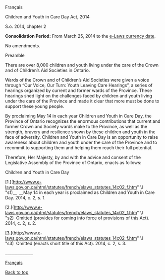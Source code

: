[<a id="Top"></a>Français](http://www.e-laws.gov.on.ca/html/statutes/french/elaws_statutes_14c02_f.htm)

Children and Youth in Care Day Act, 2014

S\.o\. 2014, chapter 2

__Consolidation Period:__  From March 25, 2014 to the [e\-Laws currency date](http://www.e-laws.gov.on.ca/navigation?file=currencyDates&lang=en)\.

No amendments\.

Preamble

There are over 8,000 children and youth living under the care of the Crown and of Children’s Aid Societies in Ontario\.

Wards of the Crown and of Children’s Aid Societies were given a voice through “Our Voice, Our Turn: Youth Leaving Care Hearings”, a series of hearings organized by current and former wards of the Province\.  These hearings shed light on the challenges faced by children and youth living under the care of the Province and made it clear that more must be done to support these young people\.

By proclaiming May 14 in each year Children and Youth in Care Day, the Province of Ontario recognizes the enormous contributions that current and former Crown and Society wards make to the Province, as well as the strength, bravery and resilience shown by these children and youth in the face of adversity\.  Children and Youth in Care Day is an opportunity to raise awareness about children and youth under the care of the Province and to recommit to supporting them and helping them reach their full potential\.

Therefore, Her Majesty, by and with the advice and consent of the Legislative Assembly of the Province of Ontario, enacts as follows:

Children and Youth in Care Day

<a id="s1"></a>	[1\.](http://www.e-laws.gov.on.ca/html/statutes/french/elaws_statutes_14c02_f.htm" \l "s1)__  __May 14 in each year is proclaimed as Children and Youth in Care Day\. 2014, c\. 2, s\. 1\.

<a id="s2"></a>	[2\.](http://www.e-laws.gov.on.ca/html/statutes/french/elaws_statutes_14c02_f.htm" \l "s2)  Omitted \(provides for coming into force of provisions of this Act\)\. 2014, c\. 2, s\. 2\.

<a id="s3"></a>	[3\.](http://www.e-laws.gov.on.ca/html/statutes/french/elaws_statutes_14c02_f.htm" \l "s3)  Omitted \(enacts short title of this Act\)\. 2014, c\. 2, s\. 3\.

\_\_\_\_\_\_\_\_\_\_\_\_\_\_

[Français](http://www.e-laws.gov.on.ca/html/statutes/french/elaws_statutes_14c02_f.htm)

[Back to top](#Top)

